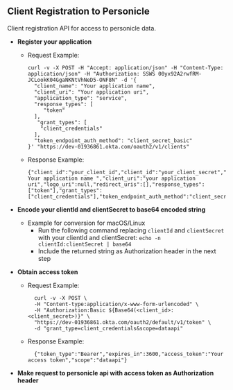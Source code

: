 ## Client Registration to Personicle

Client registration API for access to personicle data.

- **Register your application**

  - Request Example: 
      ``` 
      curl -v -X POST -H "Accept: application/json" -H "Content-Type: application/json" -H "Authorization: SSWS 00yx92A2rwfRM-JCLookK04GgaNKNtVhNeD5-ONF8N" -d '{
        "client_name": "Your application name",
        "client_uri": "Your application uri",
        "application_type": "service",
        "response_types": [
           "token"
        ],
         "grant_types": [
          "client_credentials"
        ],
        "token_endpoint_auth_method": "client_secret_basic"
      }' "https://dev-01936861.okta.com/oauth2/v1/clients"
      ```

  - Response Example: 
      ``` 
      {"client_id":"your_client_id","client_id":"your_client_secret","client_id_issued_at":1647470465,"client_secret_expires_at":0,"client_name":" Your application name ","client_uri":"your application uri","logo_uri":null,"redirect_uris":[],"response_types":["token"],"grant_types":["client_credentials"],"token_endpoint_auth_method":"client_secret_basic","application_type":"service"}
      ```
- **Encode your clientId and clientSecret to base64 encoded string**
   - Example for conversion for macOS/Linux
      - Run the following command replacing ```clientId``` and ```clientSecret``` with your clientId and clientSecret:
         ``` echo -n clientId:clientSecret | base64 ```
      - Include the returned string as Authorization header in the next step
   
- **Obtain access token**
    - Request Example:
      ```
        curl -v -X POST \
        -H "Content-type:application/x-www-form-urlencoded" \
        -H "Authorization:Basic ${Base64(<client_id>:<client_secret>)}" \
        "https://dev-01936861.okta.com/oauth2/default/v1/token" \
        -d "grant_type=client_credentials&scope=dataapi"
      ```
    - Response Example:
      ```
        {"token_type":"Bearer","expires_in":3600,"access_token":"Your access token","scope":"dataapi"}
      ```
- **Make request to personicle api with access token as Authorization header**
